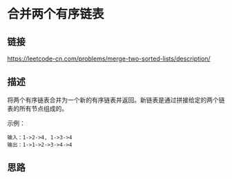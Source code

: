 # 合并两个有序链表

## 链接
https://leetcode-cn.com/problems/merge-two-sorted-lists/description/

## 描述

将两个有序链表合并为一个新的有序链表并返回。新链表是通过拼接给定的两个链表的所有节点组成的。 

示例：
```text
输入：1->2->4, 1->3->4
输出：1->1->2->3->4->4
```

## 思路
